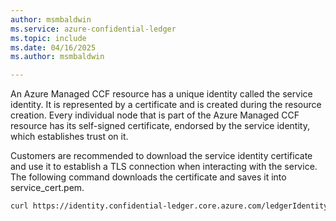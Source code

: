 ```yaml
---
author: msmbaldwin
ms.service: azure-confidential-ledger
ms.topic: include
ms.date: 04/16/2025
ms.author: msmbaldwin

---
```


An Azure Managed CCF resource has a unique identity called the service identity. It is represented by a certificate and is created during the resource creation. Every individual node that is part of the Azure Managed CCF resource has its self-signed certificate, endorsed by the service identity, which establishes trust on it. 

Customers are recommended to download the service identity certificate and use it to establish a TLS connection when interacting with the service. The following command downloads the certificate and saves it into service_cert.pem.

```Bash
curl https://identity.confidential-ledger.core.azure.com/ledgerIdentity/confidentialbillingapp --silent | jq ' .ledgerTlsCertificate' | xargs echo -e > service_cert.pem
```
